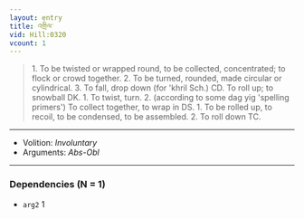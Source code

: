 ```yaml
---
layout: entry
title: འགྲིལ་
vid: Hill:0320
vcount: 1
---
```

> 1\. To be twisted or wrapped round, to be collected, concentrated; to flock or crowd together\. 2\. To be turned, rounded, made circular or cylindrical\. 3\. To fall, drop down (for 'khril Sch\.) CD\. To roll up; to snowball DK\. 1\. To twist, turn\. 2\. (according to some dag yig 'spelling primers') To collect together, to wrap in DS\. 1\. To be rolled up, to recoil, to be condensed, to be assembled\. 2\. To roll down TC\.

---
* Volition: _Involuntary_
* Arguments: _Abs-Obl_

---

### Dependencies (N = 1)
* `arg2` 1
